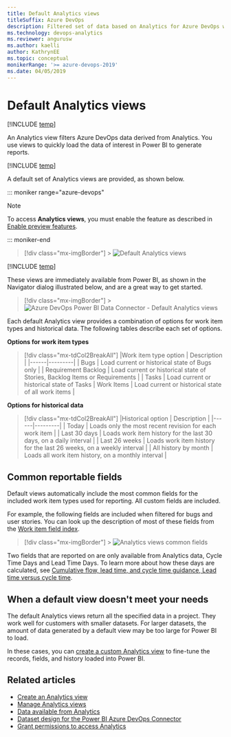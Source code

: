 ```yaml
---
title: Default Analytics views
titleSuffix: Azure DevOps
description: Filtered set of data based on Analytics for Azure DevOps which supports creating Power BI reports  
ms.technology: devops-analytics
ms.reviewer: angurusw
ms.author: kaelli
author: KathrynEE
ms.topic: conceptual
monikerRange: '>= azure-devops-2019'
ms.date: 04/05/2019
---
```


# Default Analytics views

[!INCLUDE [temp](../includes/version-azure-devops.md)]

An Analytics view filters Azure DevOps data derived from Analytics. You use views to quickly load the data of interest in Power BI to generate reports.

[!INCLUDE [temp](includes/analytics-views-warning.md)]

A default set of Analytics views are provided, as shown below.

::: moniker range="azure-devops"

> [!NOTE]  
> To access <strong>Analytics views</strong>, you must enable the feature as described in [Enable preview features](/azure/devops/project/navigation/preview-features).

::: moniker-end

> [!div class="mx-imgBorder"] > ![Default Analytics views](./media/default-views/default-views.png)

[!INCLUDE [temp](../includes/analytics-image-differences.md)]

These views are immediately available from Power BI, as shown in the Navigator dialog illustrated below, and are a great way to get started.

> [!div class="mx-imgBorder"] > ![Azure DevOps Power BI Data Connector - Default Analytics views](media/default-views/navigator-dialog-default-views.png)

Each default Analytics view provides a combination of options for work item types and historical data. The following tables describe each set of options.

**Options for work item types**

> [!div class="mx-tdCol2BreakAll"]
> |Work item type option | Description |
> |------|---------|
> | Bugs | Load current or historical state of Bugs only |
> | Requirement Backlog | Load current or historical state of Stories, Backlog Items or Requirements |
> | Tasks | Load current or historical state of Tasks
> | Work Items | Load current or historical state of all work items |

**Options for historical data**

> [!div class="mx-tdCol2BreakAll"]
> |Historical option | Description |
> |------|---------|
> | Today | Loads only the most recent revision for each work item |
> | Last 30 days | Loads work item history for the last 30 days, on a daily interval |
> | Last 26 weeks | Loads work item history for the last 26 weeks, on a weekly interval |
> | All history by month | Loads all work item history, on a monthly interval |

## Common reportable fields

Default views automatically include the most common fields for the included work item types used for reporting. All custom fields are included.

For example, the following fields are included when filtered for bugs and user stories. You can look up the description of most of these fields from the [Work item field index](../../boards/work-items/guidance/work-item-field.md).

> [!div class="mx-imgBorder"] > ![Analytics views common fields](media/editable-views/common-fields.png)

Two fields that are reported on are only available from Analytics data, Cycle Time Days and Lead Time Days. To learn more about how these days are calculated, see [Cumulative flow, lead time, and cycle time guidance, Lead time versus cycle time](../dashboards/cumulative-flow-cycle-lead-time-guidance.md#lead-time-versus-cycle-time).

## When a default view doesn't meet your needs

The default Analytics views return all the specified data in a project. They work well for customers with smaller datasets. For larger datasets, the amount of data generated by a default view may be too large for Power BI to load.

In these cases, you can [create a custom Analytics view](analytics-views-create.md) to fine-tune the records, fields, and history loaded into Power BI.

## Related articles

- [Create an Analytics view](analytics-views-create.md)
- [Manage Analytics views](analytics-views-manage.md)
- [Data available from Analytics](data-available-in-analytics.md)
- [Dataset design for the Power BI Azure DevOps Connector](data-connector-dataset.md)
- [Grant permissions to access Analytics](./analytics-security.md)

